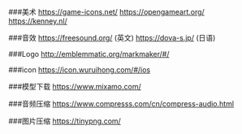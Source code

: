 ###美术
 https://game-icons.net/ 
 https://opengameart.org/ 
 https://kenney.nl/ 

###音效
 https://freesound.org/  (英文)
 https://dova-s.jp/  (日语)

###Logo
 http://emblemmatic.org/markmaker/#/ 

###icon
 https://icon.wuruihong.com/#/ios 

###模型下载
 https://www.mixamo.com/ 

###音频压缩
 https://www.compresss.com/cn/compress-audio.html 

###图片压缩
 https://tinypng.com/ 
